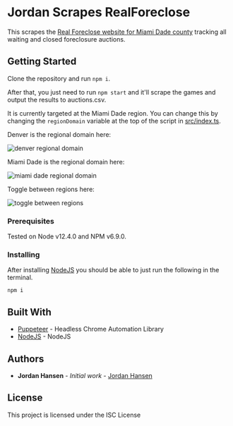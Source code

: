 # Jordan Scrapes RealForeclose

This scrapes the [Real Foreclose website for Miami Dade county](https://www.miamidade.realforeclose.com) tracking all waiting and closed foreclosure auctions.

## Getting Started

Clone the repository and run `npm i`. 

After that, you just need to run `npm start` and it'll scrape the games and output the results to auctions.csv.

It is currently targeted at the Miami Dade region. You can change this by changing the `regionDomain` variable at the top of the script in [src/index.ts](https://github.com/aarmora/jordan-scrapes-real-foreclose/blob/b34b849d3e4d184cc01669b78ecc65d5fdef78f8/src/index.ts#L6).

Denver is the regional domain here:

![denver regional domain](https://i.imgur.com/hLZdkEJ.png)

Miami Dade is the regional domain here:

![miami dade regional domain](https://i.imgur.com/nZQD7Xb.png)

Toggle between regions here:

![toggle between regions](https://i.imgur.com/P5DQ68b.png)

### Prerequisites

Tested on Node v12.4.0 and NPM v6.9.0.

### Installing

After installing [NodeJS](https://nodejs.org/en/) you should be able to just run the following in the terminal.

```
npm i
```

## Built With

* [Puppeteer](https://github.com/GoogleChrome/puppeteer) - Headless Chrome Automation Library
* [NodeJS](https://nodejs.org/en/) - NodeJS

## Authors

* **Jordan Hansen** - *Initial work* - [Jordan Hansen](https://github.com/aarmora)


## License

This project is licensed under the ISC License
